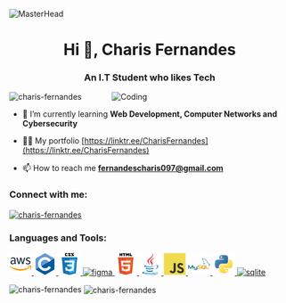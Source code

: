 ![MasterHead](https://png.pngtree.com/background/20210710/original/pngtree-full-anime-style-technology-city-architecture-background-picture-image_968368.jpg)
<h1 align="center">Hi 👋, Charis Fernandes</h1>
<h3 align="center">An I.T Student who likes Tech</h3>
<img align="right" alt="Coding" width="320" src="https://media.tenor.com/aJks9FZujpYAAAAM/retrowave-tech.gif">

<p align="left"> <img src="https://komarev.com/ghpvc/?username=charis-fernandes&label=Profile%20views&color=0e75b6&style=flat" alt="charis-fernandes" /> </p>

- 🌱 I’m currently learning **Web Development, Computer Networks and Cybersecurity**

- 👨‍💻 My portfolio [https://linktr.ee/CharisFernandes](https://linktr.ee/CharisFernandes)

- 📫 How to reach me **fernandescharis097@gmail.com**

<h3 align="left">Connect with me:</h3>
<p align="left">
<a href="https://linkedin.com/in/charis-fernandes" target="blank"><img align="center" src="https://raw.githubusercontent.com/rahuldkjain/github-profile-readme-generator/master/src/images/icons/Social/linked-in-alt.svg" alt="charis-fernandes" height="30" width="40" /></a>
</p>
<h3 align="left">Languages and Tools:</h3>
<p align="left"> <a href="https://aws.amazon.com" target="_blank" rel="noreferrer"> <img src="https://raw.githubusercontent.com/devicons/devicon/master/icons/amazonwebservices/amazonwebservices-original-wordmark.svg" alt="aws" width="40" height="40"/> </a> <a href="https://www.cprogramming.com/" target="_blank" rel="noreferrer"> <img src="https://raw.githubusercontent.com/devicons/devicon/master/icons/c/c-original.svg" alt="c" width="40" height="40"/> </a> <a href="https://www.w3schools.com/css/" target="_blank" rel="noreferrer"> <img src="https://raw.githubusercontent.com/devicons/devicon/master/icons/css3/css3-original-wordmark.svg" alt="css3" width="40" height="40"/> </a> <a href="https://www.figma.com/" target="_blank" rel="noreferrer"> <img src="https://www.vectorlogo.zone/logos/figma/figma-icon.svg" alt="figma" width="40" height="40"/> </a> <a href="https://www.w3.org/html/" target="_blank" rel="noreferrer"> <img src="https://raw.githubusercontent.com/devicons/devicon/master/icons/html5/html5-original-wordmark.svg" alt="html5" width="40" height="40"/> </a> <a href="https://www.java.com" target="_blank" rel="noreferrer"> <img src="https://raw.githubusercontent.com/devicons/devicon/master/icons/java/java-original.svg" alt="java" width="40" height="40"/> </a> <a href="https://developer.mozilla.org/en-US/docs/Web/JavaScript" target="_blank" rel="noreferrer"> <img src="https://raw.githubusercontent.com/devicons/devicon/master/icons/javascript/javascript-original.svg" alt="javascript" width="40" height="40"/> </a> <a href="https://www.mysql.com/" target="_blank" rel="noreferrer"> <img src="https://raw.githubusercontent.com/devicons/devicon/master/icons/mysql/mysql-original-wordmark.svg" alt="mysql" width="40" height="40"/> </a> <a href="https://www.python.org" target="_blank" rel="noreferrer"> <img src="https://raw.githubusercontent.com/devicons/devicon/master/icons/python/python-original.svg" alt="python" width="40" height="40"/> </a> <a href="https://www.sqlite.org/" target="_blank" rel="noreferrer"> <img src="https://www.vectorlogo.zone/logos/sqlite/sqlite-icon.svg" alt="sqlite" width="40" height="40"/> </a> </p>

<p><img align="left" src="https://github-readme-stats.vercel.app/api/top-langs?username=charis-fernandes&show_icons=true&locale=en&layout=compact" alt="charis-fernandes" /></p>

<p>&nbsp;<img align="center" src="https://github-readme-stats.vercel.app/api?username=charis-fernandes&show_icons=true&locale=en" alt="charis-fernandes" /></p>
